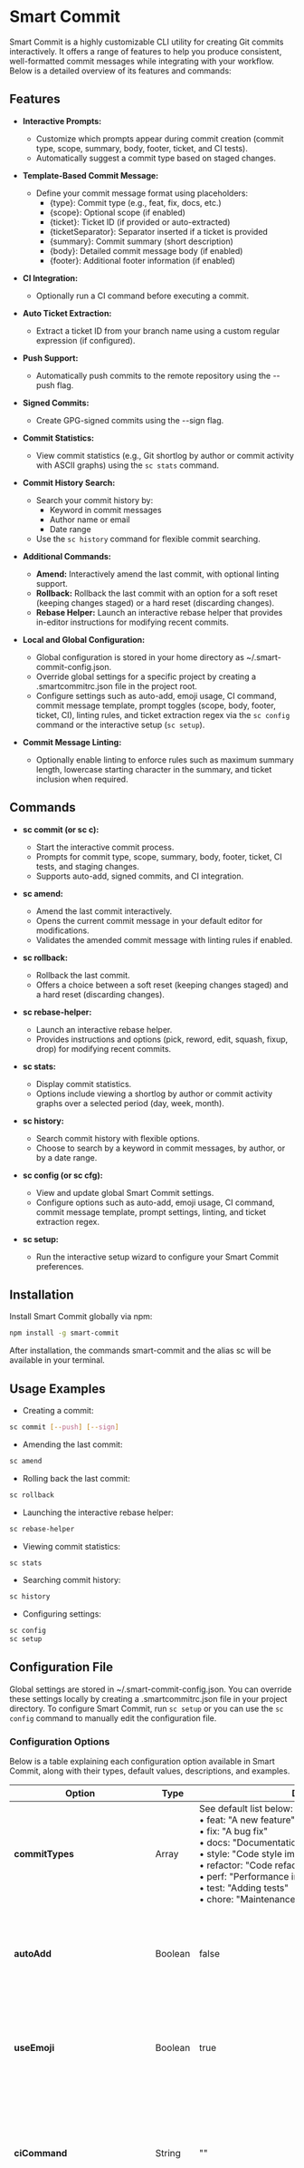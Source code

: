 # Smart Commit

Smart Commit is a highly customizable CLI utility for creating Git commits interactively. It offers a range of features to help you produce consistent, well-formatted commit messages while integrating with your workflow. Below is a detailed overview of its features and commands:

## Features

- **Interactive Prompts:**
  - Customize which prompts appear during commit creation (commit type, scope, summary, body, footer, ticket, and CI tests).
  - Automatically suggest a commit type based on staged changes.

- **Template-Based Commit Message:**
  - Define your commit message format using placeholders:
    - {type}: Commit type (e.g., feat, fix, docs, etc.)
    - {scope}: Optional scope (if enabled)
    - {ticket}: Ticket ID (if provided or auto-extracted)
    - {ticketSeparator}: Separator inserted if a ticket is provided
    - {summary}: Commit summary (short description)
    - {body}: Detailed commit message body (if enabled)
    - {footer}: Additional footer information (if enabled)

- **CI Integration:**
  - Optionally run a CI command before executing a commit.

- **Auto Ticket Extraction:**
  - Extract a ticket ID from your branch name using a custom regular expression (if configured).

- **Push Support:**
  - Automatically push commits to the remote repository using the --push flag.

- **Signed Commits:**
  - Create GPG-signed commits using the --sign flag.

- **Commit Statistics:**
  - View commit statistics (e.g., Git shortlog by author or commit activity with ASCII graphs) using the `sc stats` command.

- **Commit History Search:**
  - Search your commit history by:
    - Keyword in commit messages
    - Author name or email
    - Date range
  - Use the `sc history` command for flexible commit searching.

- **Additional Commands:**
  - **Amend:** Interactively amend the last commit, with optional linting support.
  - **Rollback:** Rollback the last commit with an option for a soft reset (keeping changes staged) or a hard reset (discarding changes).
  - **Rebase Helper:** Launch an interactive rebase helper that provides in-editor instructions for modifying recent commits.

- **Local and Global Configuration:**
  - Global configuration is stored in your home directory as ~/.smart-commit-config.json.
  - Override global settings for a specific project by creating a .smartcommitrc.json file in the project root.
  - Configure settings such as auto-add, emoji usage, CI command, commit message template, prompt toggles (scope, body, footer, ticket, CI), linting rules, and ticket extraction regex via the `sc config` command or the interactive setup (`sc setup`).

- **Commit Message Linting:**
  - Optionally enable linting to enforce rules such as maximum summary length, lowercase starting character in the summary, and ticket inclusion when required.

## Commands

- **sc commit (or sc c):**
  - Start the interactive commit process.
  - Prompts for commit type, scope, summary, body, footer, ticket, CI tests, and staging changes.
  - Supports auto-add, signed commits, and CI integration.

- **sc amend:**
  - Amend the last commit interactively.
  - Opens the current commit message in your default editor for modifications.
  - Validates the amended commit message with linting rules if enabled.

- **sc rollback:**
  - Rollback the last commit.
  - Offers a choice between a soft reset (keeping changes staged) and a hard reset (discarding changes).

- **sc rebase-helper:**
  - Launch an interactive rebase helper.
  - Provides instructions and options (pick, reword, edit, squash, fixup, drop) for modifying recent commits.

- **sc stats:**
  - Display commit statistics.
  - Options include viewing a shortlog by author or commit activity graphs over a selected period (day, week, month).

- **sc history:**
  - Search commit history with flexible options.
  - Choose to search by a keyword in commit messages, by author, or by a date range.

- **sc config (or sc cfg):**
  - View and update global Smart Commit settings.
  - Configure options such as auto-add, emoji usage, CI command, commit message template, prompt settings, linting, and ticket extraction regex.

- **sc setup:**
  - Run the interactive setup wizard to configure your Smart Commit preferences.

## Installation

Install Smart Commit globally via npm:

```bash
npm install -g smart-commit
```

After installation, the commands smart-commit and the alias sc will be available in your terminal.

## Usage Examples

- Creating a commit:

```bash
sc commit [--push] [--sign]
```

- Amending the last commit:

```bash
sc amend
```

- Rolling back the last commit:

```bash
sc rollback
```

- Launching the interactive rebase helper:

```bash
sc rebase-helper
```

- Viewing commit statistics:

```bash
sc stats
```

- Searching commit history:

```bash
sc history
```

- Configuring settings:

```bash
sc config
sc setup
```

## Configuration File

Global settings are stored in ~/.smart-commit-config.json. You can override these settings locally by creating a .smartcommitrc.json file in your project directory. To configure Smart Commit, run `sc setup` or you can use the `sc config` command to manually edit the configuration file.

### Configuration Options

Below is a table explaining each configuration option available in Smart Commit, along with their types, default values, descriptions, and examples.

| Option                         | Type     | Default                                                                                                  | Description                                                                                                          | Example                          |
|--------------------------------|----------|----------------------------------------------------------------------------------------------------------|----------------------------------------------------------------------------------------------------------------------|----------------------------------|
| **commitTypes**                | Array    | See default list below:<br> • feat: "A new feature"<br> • fix: "A bug fix"<br> • docs: "Documentation changes"<br> • style: "Code style improvements"<br> • refactor: "Code refactoring"<br> • perf: "Performance improvements"<br> • test: "Adding tests"<br> • chore: "Maintenance and chores" | List of available commit types, each with an emoji, a value, and a description.                                     | `[{"emoji": "✨", "value": "feat", "description": "A new feature"}, ...]`  |
| **autoAdd**                    | Boolean  | false                                                                                                    | If set to true, all changes will be staged automatically before creating a commit.                                   | true                             |
| **useEmoji**                   | Boolean  | true                                                                                                     | Determines whether emojis are displayed in the commit type selection prompt.                                         | false                            |
| **ciCommand**                  | String   | ""                                                                                                       | Command to run CI tests before committing. If provided, CI tests will run automatically when prompted.                | "npm test"                       |
| **templates.defaultTemplate**  | String   | `[{type}]{ticketSeparator}{ticket}: {summary}\n\nBody:\n{body}\n\nFooter:\n{footer}`                     | Template used to format the commit message. Placeholders will be replaced with user-provided or auto-generated content.   | `"[{type}]: {summary}"`           |
| **steps.scope**                | Boolean  | false                                                                                                    | Whether to prompt for a commit scope (an optional field).                                                            | true                             |
| **steps.body**                 | Boolean  | false                                                                                                    | Whether to prompt for a detailed commit body.                                                                        | true                             |
| **steps.footer**               | Boolean  | false                                                                                                    | Whether to prompt for additional commit footer information.                                                          | true                             |
| **steps.ticket**               | Boolean  | false                                                                                                    | Whether to prompt for a ticket ID. If enabled and left empty, ticket ID might be auto-extracted using the regex.        | true                             |
| **steps.runCI**                | Boolean  | false                                                                                                    | Whether to prompt for running CI tests before committing.                                                            | true                             |
| **ticketRegex**                | String   | ""                                                                                                       | A regular expression used to extract a ticket ID from the current branch name.                                         | `"^(DEV-\\d+)"`                  |
| **enableLint**                 | Boolean  | false                                                                                                    | Enables commit message linting based on specified linting rules.                                                      | true                             |
| **lintRules.summaryMaxLength** | Number   | 72                                                                                                       | Maximum allowed length for the commit summary.                                                                       | 72                               |
| **lintRules.typeCase**         | String   | "lowercase"                                                                                              | Specifies the required case for the first character of the commit summary.                                            | "lowercase"                      |
| **lintRules.requiredTicket**   | Boolean  | false                                                                                                    | If true, a ticket ID is required in the commit message.                                                              | true                             |

### Example of a Local Configuration File (`.smartcommitrc.json`)

```json
{
  "autoAdd": true,
  "useEmoji": true,
  "ciCommand": "npm test",
  "templates": {
    "defaultTemplate": "[{type}]: {summary}"
  },
  "steps": {
    "scope": true,
    "body": true,
    "footer": true,
    "ticket": true,
    "runCI": true
  },
  "ticketRegex": "^(DEV-\\d+)",
  "enableLint": true,
  "lintRules": {
    "summaryMaxLength": 72,
    "typeCase": "lowercase",
    "requiredTicket": true
  }
}
```

## License

MIT